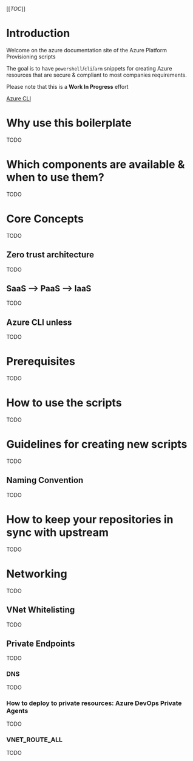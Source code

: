 [[_TOC_]]

# Introduction
Welcome on the azure documentation site of the Azure Platform Provisioning scripts

The goal is to have `powershell`/`cli`/`arm` snippets for creating Azure resources that are secure & compliant to most companies requirements.

Please note that this is a **Work In Progress** effort

[Azure CLI](/Azure/Azure-CLI-Snippets)

# Why use this boilerplate
TODO

# Which components are available & when to use them?
TODO

# Core Concepts
TODO

## Zero trust architecture
TODO

## SaaS --> PaaS --> IaaS
TODO

## Azure CLI unless
TODO

# Prerequisites
TODO

# How to use the scripts
TODO

# Guidelines for creating new scripts
TODO

## Naming Convention
TODO

# How to keep your repositories in sync with upstream
TODO

# Networking
TODO

## VNet Whitelisting
TODO

## Private Endpoints
TODO

### DNS
TODO

### How to deploy to private resources: Azure DevOps Private Agents
TODO

### VNET_ROUTE_ALL
TODO
